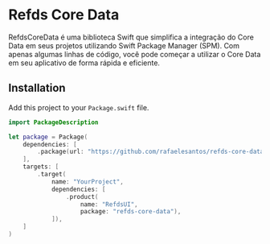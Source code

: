# Refds Core Data

RefdsCoreData é uma biblioteca Swift que simplifica a integração do Core Data em seus projetos utilizando Swift Package Manager (SPM). Com apenas algumas linhas de código, você pode começar a utilizar o Core Data em seu aplicativo de forma rápida e eficiente.

## Installation

Add this project to your `Package.swift` file.

```swift
import PackageDescription

let package = Package(
    dependencies: [
        .package(url: "https://github.com/rafaelesantos/refds-core-data.git", branch: "main")
    ],
    targets: [
        .target(
            name: "YourProject",
            dependencies: [
                .product(
                    name: "RefdsUI",
                    package: "refds-core-data"),
            ]),
    ]
)
```
